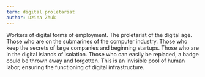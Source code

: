 ```yaml
---
term: digital proletariat
author: Dzina Zhuk
---
```

Workers of digital forms of employment. The proletariat of the digital age. Those who are on the submarines of the computer industry. Those who keep the secrets of large companies and beginning startups. Those who are in the digital islands of isolation. Those who can easily be replaced, a badge could be thrown away and forgotten. This is an invisible pool of human labor, ensuring the functioning of digital infrastructure.
